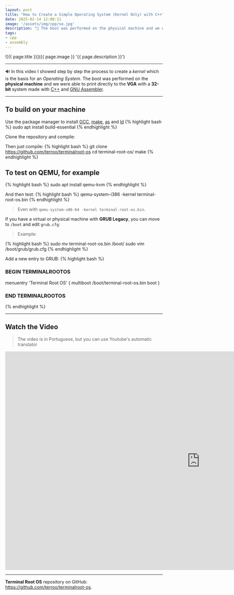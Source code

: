 ```yaml
---
layout: post
title: "How to Create a Simple Operating System (Kernel Only) with C++"
date: 2025-02-14 12:00:11
image: '/assets/img/cpp/so.jpg'
description: "🚀 The boot was performed on the physical machine and we were able to print directly to the VGA with a 32-bit system made with C++ and GNU Assembler."
tags:
- cpp
- assembly
---
```


![{{ page.title }}]({{ page.image }} '{{ page.description }}')

---

🔊 In this video I showed step by step the process to create a *kernel* which is the basis for an *Operating System*. The boot was performed on the **physical machine** and we were able to print directly to the **VGA** with a **32-bit** system made with [C++](https://terminalroot.com/tags#cpp) and [GNU Assembler](https://terminalroot.com/tags#assembly).

---

## To build on your machine
Use the package manager to install [GCC](https://terminalroot.com/tags#gcc), [make](https://terminalroot.com/tags#make), [as](https://terminalroot.com/tags#assembly) and [ld](https://terminalroot.com/tags#gnu)
{% highlight bash %}
sudo apt install build-essential
{% endhighlight %}

Clone the repository and compile:

Then just compile:
{% highlight bash %}
git clone https://github.com/terroo/terminalroot-os
cd terminal-root-os/
make
{% endhighlight %}

## To test on QEMU, for example
{% highlight bash %}
sudo apt install qemu-kvm
{% endhighlight %}

And then test:
{% highlight bash %}
qemu-system-i386 -kernel terminal-root-os.bin
{% endhighlight %}
> Even with `qemu-system-x86-64 -kernel terminal-root-os.bin`.

If you have a virtual or physical machine with **GRUB Legacy**, you can move to `/boot` and edit `grub.cfg`:
> Example:

{% highlight bash %}
sudo mv terminal-root-os.bin /boot/
sudo vim /boot/grub/grub.cfg
{% endhighlight %}

Add a new entry to GRUB:
{% highlight bash %}
### BEGIN TERMINALROOTOS

menuentry 'Terminal Root OS' {
  multiboot /boot/terminal-root-os.bin
  boot
}
### END TERMINALROOTOS
{% endhighlight %}

---

## Watch the Video
> The video is in Portuguese, but you can use Youtube's automatic translator

<iframe width="1243" height="699" src="https://www.youtube.com/embed/3GwRF0IK1Ks" title="" frameborder="0" allow="accelerometer; autoplay; clipboard-write; encrypted-media; gyroscope; picture-in-picture; web-share" referrerpolicy="strict-origin-when-cross-origin" allowfullscreen></iframe>

---

**Terminal Root OS** repository on GitHub: <https://github.com/terroo/terminalroot-os>.
